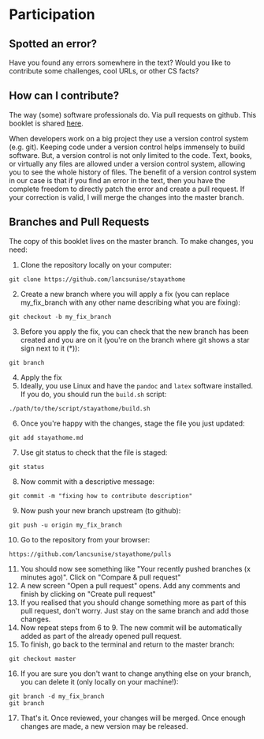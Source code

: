# Participation

## Spotted an error?

Have you found any errors somewhere in the text? Would you like to contribute some challenges, cool URLs, or other CS facts?

## How can I contribute?

The way (some) software professionals do. Via pull requests on github. This booklet is shared [here](https://github.com/lancsunise/stayathome).

When developers work on a big project they use a version control system (e.g. git). Keeping code under a version control helps immensely to build software. But, a version control is not only limited to the code. Text, books, or virtually any files are allowed under a version control system, allowing you to see the whole history of files. The benefit of a version control system in our case is that if you find an error in the text, then you have the complete freedom to directly patch the error and create a pull request. If your correction is valid, I will merge the changes into the master branch.

## Branches and Pull Requests

The copy of this booklet lives on the master branch. To make changes, you need:

1. Clone the repository locally on your computer:
```
git clone https://github.com/lancsunise/stayathome
```
2. Create a new branch where you will apply a fix (you can replace my_fix_branch with any other name describing what you are fixing):
```
git checkout -b my_fix_branch
```
3. Before you apply the fix, you can check that the new branch has been created and you are on it (you're on the branch where git shows a star sign next to it (*)):
```
git branch
```
4. Apply the fix
5. Ideally, you use Linux and have the `pandoc` and `latex` software installed. If you do, you should run the `build.sh` script:
```
./path/to/the/script/stayathome/build.sh
```
6. Once you're happy with the changes, stage the file you just updated:
```
git add stayathome.md
```
7. Use git status to check that the file is staged:
```
git status
```
8. Now commit with a descriptive message:
```
git commit -m "fixing how to contribute description"
```
9. Now push your new branch upstream (to github):
```
git push -u origin my_fix_branch
```
10. Go to the repository from your browser:
```
https://github.com/lancsunise/stayathome/pulls
```
11. You should now see something like "Your recently pushed branches (x minutes ago)". Click on "Compare & pull request"
12. A new screen "Open a pull request" opens. Add any comments and finish by clicking on "Create pull request"
13. If you realised that you should change something more as part of this pull request, don't worry. Just stay on the same branch and add those changes.
14. Now repeat steps from 6 to 9. The new commit will be automatically added as part of the already opened pull request.
15. To finish, go back to the terminal and return to the master branch:
```
git checkout master
```
16. If you are sure you don't want to change anything else on your branch, you can delete it (only locally on your machine!):
```
git branch -d my_fix_branch
git branch
```
17. That's it. Once reviewed, your changes will be merged. Once enough changes are made, a new version may be released. 

